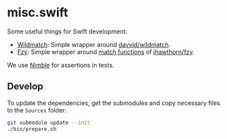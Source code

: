 # misc.swift

Some useful things for Swift development:

* [Wildmatch](Sources/Commons/Wildmatch.swift): Simple wrapper around [davvid/wildmatch][wildmatch].
* [Fzy](Sources/Commons/Fzy.swift): Simple wrapper around [match functions][fzy-functions] of
  [jhawthorn/fzy][fzy].

We use [Nimble](https://github.com/Quick/Nimble) for assertions in tests.

## Develop

To update the dependencies, get the submodules and copy necessary files to the `Sources` folder:

```bash
git submodule update --init
./bin/prepare.sh
```


[wildmatch]: https://github.com/davvid/wildmatch
[fzy-functions]: https://github.com/jhawthorn/fzy/blob/master/src/match.h
[fzy]: https://github.com/jhawthorn/fzy
